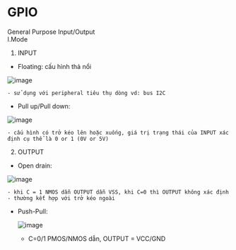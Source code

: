 # GPIO
General Purpose Input/Output<br>
I.Mode 

1. INPUT
  - Floating: cấu hình thả nổi 
  
  ![image](https://user-images.githubusercontent.com/118428350/216987872-4944280f-d60c-4623-8069-c820b03789ee.png)
  
    - sử dụng với peripheral tiêu thụ dòng vd: bus I2C
  - Pull up/Pull down:
  
  ![image](https://user-images.githubusercontent.com/118428350/216988754-a02f8bc0-0995-4d06-9dfd-c9c5b6acc738.png)

    - cấu hình có trở kéo lên hoặc xuống, giá trị trạng thái của INPUT xác định cụ thể là 0 or 1 (0V or 5V)

2. OUTPUT
  - Open drain: 

![image](https://user-images.githubusercontent.com/118428350/216990066-45c7da64-9025-4cf1-a4b5-e4776b2dcaac.png)

    - khi C = 1 NMOS dẫn OUTPUT dẫn VSS, khi C=0 thì OUTPUT không xác định
    - thường kết hợp với trở kéo ngoài
  - Push-Pull:
    
    ![image](https://user-images.githubusercontent.com/118428350/216990595-eae992c1-7d85-4aab-917b-e4c204a10e97.png)

    - C=0/1 PMOS/NMOS dẫn, OUTPUT = VCC/GND
  
  

